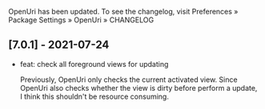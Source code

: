 OpenUri has been updated. To see the changelog, visit
Preferences » Package Settings » OpenUri » CHANGELOG

## [7.0.1] - 2021-07-24

- feat: check all foreground views for updating

  Previously, OpenUri only checks the current activated view.
  Since OpenUri also checks whether the view is dirty before perform a update,
  I think this shouldn't be resource consuming.
